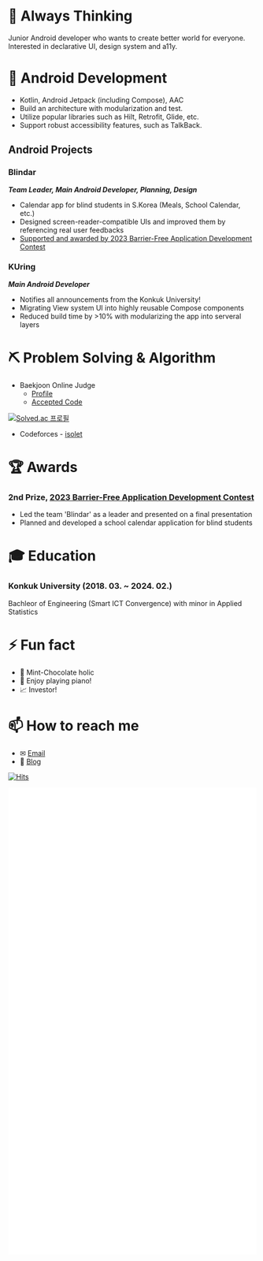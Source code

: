 # 🤔 Always Thinking

Junior Android developer who wants to create better world for everyone. Interested in declarative UI, design system and a11y.

# 🌱 Android Development 

- Kotlin, Android Jetpack (including Compose), AAC
- Build an architecture with modularization and test.
- Utilize popular libraries such as Hilt, Retrofit, Glide, etc.
- Support robust accessibility features, such as TalkBack.

## Android Projects

### Blindar
_**Team Leader, Main Android Developer, Planning, Design**_
  - Calendar app for blind students in S.Korea (Meals, School Calendar, etc.)
  - Designed screen-reader-compatible UIs and improved them by referencing real user feedbacks
  - [Supported and awarded by 2023 Barrier-Free Application Development Contest]()


 ### KUring
_**Main Android Developer**_
  - Notifies all announcements from the Konkuk University!
  - Migrating View system UI into highly reusable Compose components
  - Reduced build time by >10% with modularizing the app into serveral layers
 
# ⛏ Problem Solving & Algorithm
- Baekjoon Online Judge
  - [Profile](https://www.acmicpc.net/user/mwy3055)
  - [Accepted Code](https://github.com/mwy3055/Algorithm-codes/tree/main/baekjoon)

[![Solved.ac 프로필](http://mazassumnida.wtf/api/v2/generate_badge?boj=mwy3055)](https://solved.ac/mwy3055)

- Codeforces - [isolet](https://codeforces.com/profile/isolet)

# 🏆 Awards

### 2nd Prize, [2023 Barrier-Free Application Development Contest](https://www.autoeverapp.kr/)

* Led the team 'Blindar' as a leader and presented on a final presentation
* Planned and developed a school calendar application for blind students

# 🎓 Education

### **Konkuk University (2018. 03. ~ 2024. 02.)**

Bachleor of Engineering (Smart ICT Convergence) with minor in Applied Statistics

# ⚡ Fun fact
* 🍧 Mint-Chocolate holic
* 🎹 Enjoy playing piano!
* 📈 Investor!

# 📫 How to reach me
* ✉ [Email](mailto:mwy3055@gmail.com)
* 💾 [Blog](https://thinking-face.tistory.com/)

[![Hits](https://hits.seeyoufarm.com/api/count/incr/badge.svg?url=https%3A%2F%2Fgithub.com%2Fmwy3055&count_bg=%2300CBBD&title_bg=%23555555&icon=&icon_color=%23E7E7E7&title=hits&edge_flat=false)](https://hits.seeyoufarm.com)

![Metrics](https://github.com/mwy3055/mwy3055/blob/master/github-metrics.svg)

<!--
**mwy3055/mwy3055** is a ✨ _special_ ✨ repository because its `README.md` (this file) appears on your GitHub profile.

Here are some ideas to get you started:

- 🔭 I’m currently working on ...
- 🌱 I’m currently learning ...
- 👯 I’m looking to collaborate on ...
- 🤔 I’m looking for help with ...
- 💬 Ask me about ...
- 📫 How to reach me: ...
- 😄 Pronouns: ...
- ⚡ Fun fact: ...
-->
